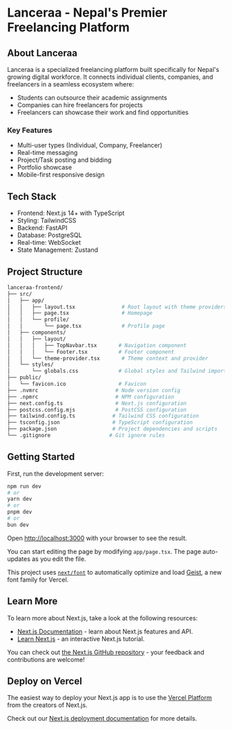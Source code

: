 # Lanceraa - Nepal's Premier Freelancing Platform

## About Lanceraa
Lanceraa is a specialized freelancing platform built specifically for Nepal's growing digital workforce. It connects individual clients, companies, and freelancers in a seamless ecosystem where:

- Students can outsource their academic assignments
- Companies can hire freelancers for projects
- Freelancers can showcase their work and find opportunities

### Key Features
- Multi-user types (Individual, Company, Freelancer)
- Real-time messaging 
- Project/Task posting and bidding
- Portfolio showcase
- Mobile-first responsive design


## Tech Stack
- Frontend: Next.js 14+ with TypeScript
- Styling: TailwindCSS
- Backend: FastAPI
- Database: PostgreSQL
- Real-time: WebSocket
- State Management: Zustand

## Project Structure
```bash
lanceraa-frontend/
├── src/
│   ├── app/
│   │   ├── layout.tsx               # Root layout with theme providers
│   │   ├── page.tsx                 # Homepage
│   │   └── profile/
│   │       └── page.tsx             # Profile page
│   ├── components/
│   │   ├── layout/
│   │   │   ├── TopNavbar.tsx       # Navigation component
│   │   │   └── Footer.tsx          # Footer component
│   │   └── theme-provider.tsx       # Theme context and provider
│   └── styles/
│       └── globals.css             # Global styles and Tailwind imports
├── public/
│   └── favicon.ico                 # Favicon
├── .nvmrc                         # Node version config
├── .npmrc                         # NPM configuration
├── next.config.ts                 # Next.js configuration
├── postcss.config.mjs             # PostCSS configuration
├── tailwind.config.ts            # Tailwind CSS configuration
├── tsconfig.json                 # TypeScript configuration
├── package.json                  # Project dependencies and scripts
└── .gitignore                   # Git ignore rules

```

## Getting Started

First, run the development server:

```bash
npm run dev
# or
yarn dev
# or
pnpm dev
# or
bun dev
```

Open [http://localhost:3000](http://localhost:3000) with your browser to see the result.

You can start editing the page by modifying `app/page.tsx`. The page auto-updates as you edit the file.

This project uses [`next/font`](https://nextjs.org/docs/app/building-your-application/optimizing/fonts) to automatically optimize and load [Geist](https://vercel.com/font), a new font family for Vercel.

## Learn More

To learn more about Next.js, take a look at the following resources:

- [Next.js Documentation](https://nextjs.org/docs) - learn about Next.js features and API.
- [Learn Next.js](https://nextjs.org/learn) - an interactive Next.js tutorial.

You can check out [the Next.js GitHub repository](https://github.com/vercel/next.js) - your feedback and contributions are welcome!

## Deploy on Vercel

The easiest way to deploy your Next.js app is to use the [Vercel Platform](https://vercel.com/new?utm_medium=default-template&filter=next.js&utm_source=create-next-app&utm_campaign=create-next-app-readme) from the creators of Next.js.

Check out our [Next.js deployment documentation](https://nextjs.org/docs/app/building-your-application/deploying) for more details.
